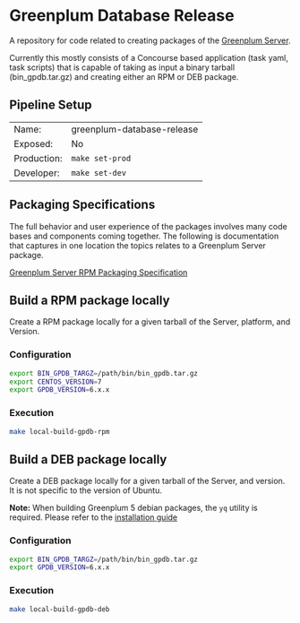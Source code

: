 # Greenplum Database Release

A repository for code related to creating packages of the [Greenplum Server](https://github.com/greenplum-db/gpdb).

Currently this mostly consists of a Concourse based application (task yaml, task scripts) that is capable of taking as input a binary tarball (bin_gpdb.tar.gz) and creating either an RPM or DEB package.

## Pipeline Setup

| | |
|-|-|
| Name: | greenplum-database-release |
| Exposed: | No |
| Production: | `make set-prod` |
| Developer: | `make set-dev` |

## Packaging Specifications

The full behavior and user experience of the packages involves many code bases and components coming together. The following is documentation that captures in one location the topics relates to a Greenplum Server package.

[Greenplum Server RPM Packaging Specification](Greenplum-Server-RPM-Packaging-Specification.md)

## Build a RPM package locally

Create a RPM package locally for a given tarball of the Server, platform, and Version.

### Configuration

```bash
export BIN_GPDB_TARGZ=/path/bin/bin_gpdb.tar.gz
export CENTOS_VERSION=7
export GPDB_VERSION=6.x.x
```

### Execution

```bash
make local-build-gpdb-rpm
```

## Build a DEB package locally

Create a DEB package locally for a given tarball of the Server, and version. It is not specific to the version of Ubuntu.

**Note:** When building Greenplum 5 debian packages, the `yq` utility is required. Please refer to the [installation guide](https://github.com/mikefarah/yq#install)

### Configuration

```bash
export BIN_GPDB_TARGZ=/path/bin/bin_gpdb.tar.gz
export GPDB_VERSION=6.x.x
```

### Execution

```bash
make local-build-gpdb-deb
```
